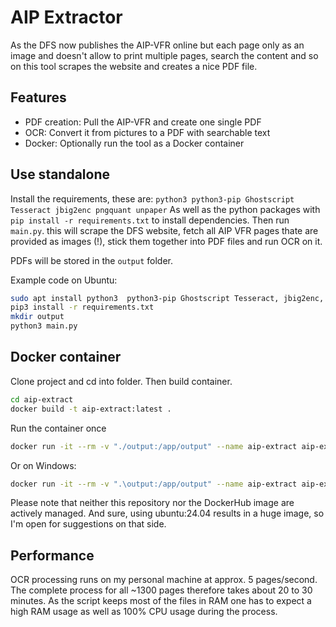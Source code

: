 # AIP Extractor

As the DFS now publishes the AIP-VFR online but each page only as an image and doesn't allow to print multiple pages, search the content and so on this tool scrapes the website and creates a nice PDF file.

## Features
- PDF creation: Pull the AIP-VFR and create one single PDF
- OCR: Convert it from pictures to a PDF with searchable text
- Docker: Optionally run the tool as a Docker container

## Use standalone
Install the requirements, these are: `python3 python3-pip Ghostscript Tesseract jbig2enc pngquant unpaper`
As well as the python packages with `pip install -r requirements.txt` to install dependencies. Then run `main.py`. this will scrape the DFS website, fetch all AIP VFR pages thate are provided as images (!), stick them together into PDF files and run OCR on it.

PDFs will be stored in the `output` folder.

Example code on Ubuntu:
```bash
sudo apt install python3  python3-pip Ghostscript Tesseract, jbig2enc, pngquant, unpaper
pip3 install -r requirements.txt
mkdir output
python3 main.py
```

## Docker container
Clone project and cd into folder. Then build container.
```bash
cd aip-extract
docker build -t aip-extract:latest .
```
Run the container once
```bash
docker run -it --rm -v "./output:/app/output" --name aip-extract aip-extract:latest
```
Or on Windows:
```bash
docker run -it --rm -v ".\output:/app/output" --name aip-extract aip-extract:latest
```

Please note that neither this repository nor the DockerHub image are actively managed. And sure, using ubuntu:24.04 results in a huge image, so I'm open for suggestions on that side.

## Performance
OCR processing runs on my personal machine at approx. 5 pages/second. The complete process for all ~1300 pages therefore takes about 20 to 30 minutes. As the script keeps most of the files in RAM one has to expect a high RAM usage as well as 100% CPU usage during the process.
